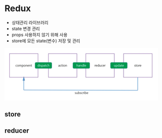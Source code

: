# Redux

- 상태관리 라이브러리
- state 변경 관리
- props 사용하지 않기 위해 사용
- store에 모든 state(변수) 저장 및 관리

![image-20220124023754730](redux.assets/image-20220124023754730.png)

## store



## reducer



